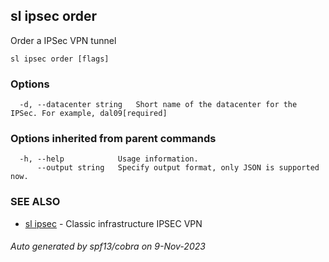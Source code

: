 ## sl ipsec order

Order a IPSec VPN tunnel

```
sl ipsec order [flags]
```

### Options

```
  -d, --datacenter string   Short name of the datacenter for the IPSec. For example, dal09[required]
```

### Options inherited from parent commands

```
  -h, --help            Usage information.
      --output string   Specify output format, only JSON is supported now.
```

### SEE ALSO

* [sl ipsec](sl_ipsec.md)	 - Classic infrastructure IPSEC VPN

###### Auto generated by spf13/cobra on 9-Nov-2023
